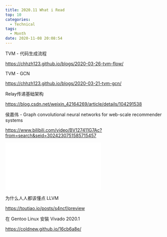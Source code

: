 ```yaml
---
title: 2020.11 What i Read
top: 10
categories:
  - Technical
tags:
  - Month
date: 2020-11-08 20:08:54
---
```


TVM - 代码生成流程

https://chhzh123.github.io/blogs/2020-03-26-tvm-flow/

TVM - GCN

https://chhzh123.github.io/blogs/2020-03-21-tvm-gcn/

Relay传递基础架构

https://blog.csdn.net/weixin_42164269/article/details/104291538

<!-- more -->

侯嘉伟 - Graph convolutional neural networks for web-scale recommender systems

https://www.bilibili.com/video/BV127411G7Ac?from=search&seid=3024230751585715457

<iframe src="//player.bilibili.com/player.html?aid=88402984&bvid=BV127411G7Ac&cid=151017710&page=1" scrolling="no" border="0" frameborder="no" framespacing="0" allowfullscreen="true"> </iframe>

为什么人人都该懂点 LLVM

https://toutiao.io/posts/s4ncf/preview

在 Gentoo Linux 安裝 Vivado 2020.1

https://coldnew.github.io/16cb6a8e/